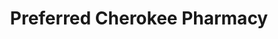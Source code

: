 ---
title: "Preferred Cherokee Pharmacy"
url: /cleveland/preferred-cherokee-pharmacy/
shop: Drogerie
---